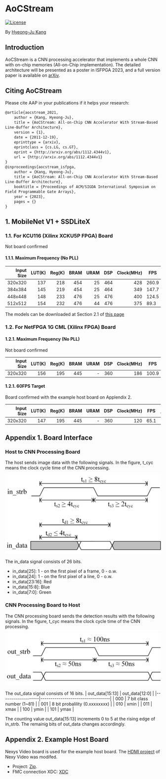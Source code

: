 # AoCStream

[![License](https://img.shields.io/badge/license-BSD-blue.svg)](LICENSE)

By [Hyeong-Ju Kang](http://)

## Introduction

AoCStream is a CNN processing accelerator 
	that implements a whole CNN with on-chip memories (All-on-Chip implementation).
The detailed architecture will be presented as a poster in ISFPGA 2023,
	and a full version paper is available on [arXiv](http://arxiv.org/abs/1804.09862).

## Citing AoCStream

Please cite AAP in your publications if it helps your research:

	@article{aocstream_2021,
		author = {Kang, Hyeong-Ju},
		title = {AoCStream: All-on-Chip CNN Accelerator With Stream-Based Line-Buffer Architecture},
		version = {1},
		date = {2011-12-19},
		eprinttype = {arxiv},
		eprintclass = {cs.LG, cs.GT},
		eprint = {http://arxiv.org/abs/1112.4344v1},
		url = {http://arxiv.org/abs/1112.4344v1}
	}
	@inproceedings{aocstream_isfpga,
		author = {Kang, Hyeong-Ju},
		title = {AoCStream: All-on-Chip CNN Accelerator With Stream-Based Line-Buffer Architecture},
		booktitle = {Proceedings of ACM/SIGDA International Symposium on Field Programmable Gate Arrays},
		year = {2023},
		pages = {}
	}

## 1. MobileNet V1 + SSDLiteX

### 1.1. For KCU116 (Xilinx XCKU5P FPGA) Board
Not board confirmed

#### 1.1.1. Maximum Frequency (No PLL)

| Input Size | LUT(K) | Reg(K) | BRAM | URAM | DSP | Clock(MHz) | FPS   | Bit file |
|-----------:|-------:|-------:|-----:|-----:|----:|-----------:|-------|---------:|
| 320x320    | 137    | 218    | 454  | 25   | 464 | 428        | 260.9 | [bit](https://drive.google.com/file/d/1rSn0vXBGPj_jLdUWXfZzaobrAh-2iAKt/view?usp=share_link)|
| 384x384    | 145    | 219    | 454  | 25   | 464 | 349        | 147.7 | [bit](https://drive.google.com/file/d/1BF8wfiuEEXCNpOkSR6QdgJRVJ8KU6vaR/view?usp=share_link)|
| 448x448    | 148    | 233    | 476  | 25   | 476 | 400        | 124.5 | [bit](https://drive.google.com/file/d/1Bad1MoeHeb64eP39sMBvUlZ47JWfz_I5/view?usp=share_link)|
| 512x512    | 154    | 232    | 476  | 44   | 476 | 375        | 89.3  | [bit](https://drive.google.com/file/d/1eGg7mMmpcELzJOvZvqNMFv-6XMOwZ5KE/view?usp=share_link)|

The models can be downloaded at Section 2.1 of [this page](https://github.com/HyeongjuKang/accelerator-aware-pruning)

### 1.2. For NetFPGA 1G CML (Xilinx FPGA) Board

#### 1.2.1. Maximum Frequency (No PLL)
Not board confirmed

| Input Size | LUT(K) | Reg(K) | BRAM | URAM | DSP | Clock(MHz) | FPS   | Bit file |
|-----------:|-------:|-------:|-----:|-----:|----:|-----------:|-------|---------:|
| 320x320    | 156    | 195    | 445  | -    | 360 | 186        | 100.9 | [bit](https://drive.google.com/file/d/1Wn_WueCIx6RE10rYmN0sHD17AISMcEeI/view?usp=share_link)|

#### 1.2.1. 60FPS Target
Board confirmed with the example host board on Applendix 2.

| Input Size | LUT(K) | Reg(K) | BRAM | URAM | DSP | Clock(MHz) | FPS   | Bit file |
|-----------:|-------:|-------:|-----:|-----:|----:|-----------:|-------|---------:|
| 320x320    | 147    | 195    | 445  | -    | 360 | 120        | 65.1  | [bit](https://drive.google.com/file/d/1fDAewZxf9j_4ji8r0PRiLnFDaDz-3VGz/view?usp=share_link)|

## Appendix 1. Board Interface

### Host to CNN Processing Board

The host sends image data with the following signals.
In the figure, t_cyc means the clock cycle time of the CNN processing.

![Input data timing](timing_in.png)

The in_data signal consists of 26 bits.
- in_data[25]: 1 - on the first pixel of a frame, 0 - o.w.
- in_data[24]: 1 - on the first pixel of a line, 0 - o.w.
- in_data[23:16]: Red
- in_data[15:8]: Blue
- in_data[7:0]: Green

### CNN Processing Board to Host
The CNN processing board sends the detection results with the following signals.
In the figure, t_cyc means the clock cycle time of the CNN processing.

![Output data timing](timing_out.png)

The out_data signal consists of 16 bits.
| out_data[15:13]	| out_data[12:0]					|
|-------------------|-----------------------------------|
| 000				| 7 bit class number (1~81)			|
| 001				| 8 bit probalility (0.xxxxxxxx)	|
| 010				| xmin								|
| 011				| xmax								|
| 100				| ymin								|
| 101				| ymax								|

The counting value out_data[15:13] increments 0 to 5
at the rising edge of in_strb.
The remainig bits of out_data changes accordingly.

## Appendix 2. Example Host Board
Nexys Video board is used for the example host board.
The [HDMI project](https://digilent.com/reference/learn/programmable-logic/tutorials/nexys-video-hdmi-demo/start) of Nexy Video was modifed.
- Project: [Zip](https://drive.google.com/file/d/1ZBPjBzdBdqx39g-rahwUH1d2TtX_Gy-3/view?usp=share_link).
- FMC connection XDC: [XDC](fmc_nexys.xdc)


